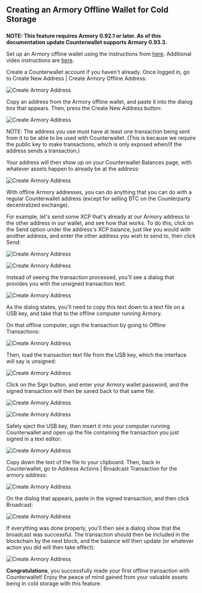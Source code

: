 Creating an Armory Offline Wallet for Cold Storage
---------------------------

### 

**NOTE: This feature requires Armory 0.92.1 or later. As of this documentation update Counterwallet supports Armory 0.93.3.**

Set up an Armory offline wallet using the instructions from [here](https://bitcoinarmory.com/tutorials/armory-basics/). Additional video instructions are [here](https://www.youtube.com/watch?v=PGvrai3JxxI).

Create a Counterwallet account if you haven't already. Once logged in, go to Create New Address | Create Armory Offline Address:

![Create Armory Address](/_images/create_armory_address1.png)

Copy an address from the Armory offline wallet, and paste it into the dialog box that appears. Then, press the Create New Address button:

![Create Armory Address](/_images/create_armory_address2.png)

NOTE: The address you use must have at least one transaction being sent from it to be able to be used with Counterwallet. (This is because we require the public key to make transactions, which is only exposed when/if the address sends a transaction.)

Your address will then show up on your Counterwallet Balances page, with whatever assets happen to already be at the address:

![Create Armory Address](/_images/create_armory_address3.png)

With offline Armory addresses, you can do anything that you can do with a regular Counterwallet address (except for selling BTC on the Counterparty decentralized exchange).

For example, let's send some XCP that's already at our Armory address to the other address in our wallet, and see how that works. To do this, click on the Send option under the address's XCP balance, just like you would with another address, and enter the other address you wish to send to, then click Send:

![Create Armory Address](/_images/create_armory_address4.png)

![Create Armory Address](/_images/create_armory_address5.png)

Instead of seeing the transaction processed, you'll see a dialog that provides you with the unsigned transaction text:

![Create Armory Address](/_images/create_armory_address6.png)

As the dialog states, you'll need to copy this text down to a text file on a USB key, and take that to the offline computer running Armory.

On that offline computer, sign the transaction by going to Offline Transactions:

![Create Armory Address](/_images/create_armory_address7.png)

Then, load the transaction text file from the USB key, which the interface will say is unsigned:

![Create Armory Address](/_images/create_armory_address8.png)

Click on the Sign button, and enter your Armory wallet password, and the signed transaction will then be saved back to that same file:

![Create Armory Address](/_images/create_armory_address9.png)

![Create Armory Address](/_images/create_armory_address10.png)

Safely eject the USB key, then insert it into your computer running Counterwallet and open up the file containing the transaction you just signed in a text editor:

![Create Armory Address](/_images/create_armory_address11.png)

Copy down the text of the file to your clipboard. Then, back in Counterwallet, go to Address Actions | Broadcast Transaction for the armory address:

![Create Armory Address](/_images/create_armory_address12.png)

On the dialog that appears, paste in the signed transaction, and then click Broadcast:

![Create Armory Address](/_images/create_armory_address13.png)

If everything was done properly, you'll then see a dialog show that the broadcast was successful. The transaction should then be included in the blockchain by the next block, and the balance will then update (or whatever action you did will then take effect):

![Create Armory Address](/_images/create_armory_address14.png)

**Congratulations**, you successfully made your first offline transaction with Counterwallet! Enjoy the peace of mind gained from your valuable assets being in cold storage with this feature.
